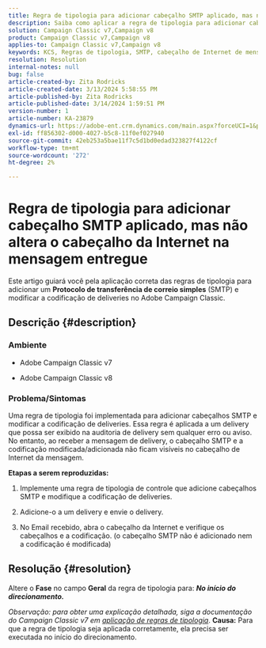 ```yaml
---
title: Regra de tipologia para adicionar cabeçalho SMTP aplicado, mas não altera o cabeçalho da Internet na mensagem entregue
description: Saiba como aplicar a regra de tipologia para adicionar cabeçalho SMTP e modificar a codificação de deliveries no Adobe Campaign Classic.
solution: Campaign Classic v7,Campaign v8
product: Campaign Classic v7,Campaign v8
applies-to: Campaign Classic v7,Campaign v8
keywords: KCS, Regras de tipologia, SMTP, cabeçalho de Internet de mensagem, ACC v7, ACC v8
resolution: Resolution
internal-notes: null
bug: false
article-created-by: Zita Rodricks
article-created-date: 3/13/2024 5:58:55 PM
article-published-by: Zita Rodricks
article-published-date: 3/14/2024 1:59:51 PM
version-number: 1
article-number: KA-23879
dynamics-url: https://adobe-ent.crm.dynamics.com/main.aspx?forceUCI=1&pagetype=entityrecord&etn=knowledgearticle&id=23ed1757-63e1-ee11-904c-0022480a227c
exl-id: ff856302-d000-4027-b5c8-11f0ef027940
source-git-commit: 42eb253a5bae11f7c5d1bd0edad323827f4122cf
workflow-type: tm+mt
source-wordcount: '272'
ht-degree: 2%

---
```


# Regra de tipologia para adicionar cabeçalho SMTP aplicado, mas não altera o cabeçalho da Internet na mensagem entregue


Este artigo guiará você pela aplicação correta das regras de tipologia para adicionar um <b>Protocolo de transferência de correio simples</b> (SMTP) e modificar a codificação de deliveries no Adobe Campaign Classic.

## Descrição {#description}


### <b>Ambiente</b>

- Adobe Campaign Classic v7


- Adobe Campaign Classic v8




### <b>Problema/Sintomas</b>

Uma regra de tipologia foi implementada para adicionar cabeçalhos SMTP e modificar a codificação de deliveries. Essa regra é aplicada a um delivery que possa ser exibido na auditoria de delivery sem qualquer erro ou aviso. No entanto, ao receber a mensagem de delivery, o cabeçalho SMTP e a codificação modificada/adicionada não ficam visíveis no cabeçalho de Internet da mensagem.

<b>Etapas a serem reproduzidas:</b>

1. Implemente uma regra de tipologia de controle que adicione cabeçalhos SMTP e modifique a codificação de deliveries.


2. Adicione-o a um delivery e envie o delivery.


3. No Email recebido, abra o cabeçalho da Internet e verifique os cabeçalhos e a codificação. (o cabeçalho SMTP não é adicionado nem a codificação é modificada)



## Resolução {#resolution}


Altere o <b>Fase</b> no campo <b>Geral</b> da regra de tipologia para: <b>*No início do direcionamento.</b>*

*Observação: para obter uma explicação detalhada, siga a documentação do Campaign Classic v7 em [aplicação de regras de tipologia](https://experienceleague.adobe.com/docs/campaign-classic/using/orchestrating-campaigns/campaign-optimization/control-rules.html)*.
<b>Causa:</b>
Para que a regra de tipologia seja aplicada corretamente, ela precisa ser executada no início do direcionamento.
